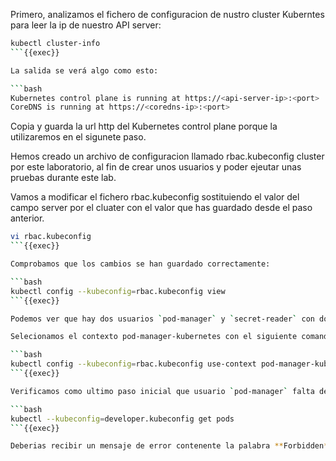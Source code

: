 Primero, analizamos el fichero de configuracion de nustro cluster Kuberntes para leer la ip de nuestro API server:

```bash
kubectl cluster-info
```{{exec}}

La salida se verá algo como esto:

```bash
Kubernetes control plane is running at https://<api-server-ip>:<port>
CoreDNS is running at https://<coredns-ip>:<port>
```
Copia y guarda la url http del Kubernetes control plane porque la utilizaremos en el sigunete paso. 

Hemos creado un archivo de configuracion llamado rbac.kubeconfig cluster por este laboratorio, al fin de crear unos usuarios y poder ejeutar unas pruebas durante este lab. 

Vamos a modificar el fichero rbac.kubeconfig sostituiendo el valor del campo server por el cluater con el valor que has guardado desde el paso anterior.

```bash
vi rbac.kubeconfig
```{{exec}}

Comprobamos que los cambios se han guardado correctamente:

```bash
kubectl config --kubeconfig=rbac.kubeconfig view
```{{exec}}

Podemos ver que hay dos usuarios `pod-manager` y `secret-reader` con dos respectivos contextos. 

Selecionamos el contexto pod-manager-kubernetes con el siguiente comando:

```bash
kubectl config --kubeconfig=rbac.kubeconfig use-context pod-manager-kubernetes
```{{exec}}

Verificamos como ultimo paso inicial que usuario `pod-manager` falta de los permisos necesarios para listar los pods

```bash
kubectl --kubeconfig=developer.kubeconfig get pods
```{{exec}}

Deberias recibir un mensaje de error contenente la palabra **Forbidden** y una explicacion que usuario non puede ver los pods por una falta de permisos. 
